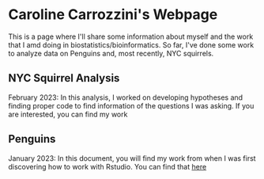 # Caroline Carrozzini's Webpage

This is a page where I'll share some information about myself and the work that I amd doing in biostatistics/bioinformatics. So far, I've done some work to analyze data on Penguins and, most recently, NYC squirrels.

## NYC Squirrel Analysis 
February 2023: In this analysis, I worked on developing hypotheses and finding proper code to find information of the questions I was asking. If you are interested, you can find my work 

## Penguins
January 2023: In this document, you will find my work from when I was first discovering how to work with Rstudio. You can find that [here](https://github.com/carolinecarrozzini/BioStatisticsAnalysis/blob/main/PalmerPenguinsAnalysis.html)
